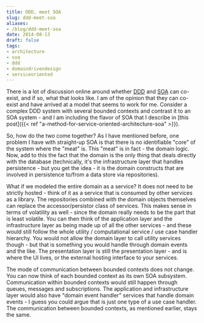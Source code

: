 ```yaml
---
title: DDD, meet SOA
slug: ddd-meet-soa
aliases:
- /blog/ddd-meet-soa
date: 2014-08-13
draft: false
tags:
- architecture
- soa
- ddd
- domaindrivendesign
- serviceoriented
---
```

There is a lot of discussion online around whether [DDD](https://en.wikipedia.org/wiki/Domain-driven_design) and [SOA](https://en.wikipedia.org/wiki/Service-oriented_architecture) can co-exist, and if so, what that looks like. I am of the opinion that they can co-exist and have arrived at a model that seems to work for me. Consider a complex DDD system with several bounded contexts and contrast it to an SOA system - and I am including the flavor of SOA that I describe in [this post]({{< ref "a-method-for-service-oriented-architecture-soa" >}}).

So, how do the two come together? As I have mentioned before, one problem I have with straight-up SOA is that there is no identifiable "core" of the system where the "meat" is. This "meat" is in fact - the domain logic. Now, add to this the fact that the domain is the only thing that deals directly with the database (technically, it's the infrastructure layer that handles persistence - but you get the idea - it is the domain constructs that are involved in persistence to/from a data store via repositories).

What if we modeled the entire domain as a service? It does not need to be strictly hosted - think of it as a service that is consumed by other services as a library. The repositories combined with the domain objects themselves can replace the accessor/persistor class of services. This makes sense in terms of volatility as well - since the domain really needs to be the part that is least volatile. You can then think of the application layer and the infrastructure layer as being made up of all the other services - and these would still follow the whole utility / computational service / use case handler hierarchy. You would not allow the domain layer to call utility services though - but that is something you would handle through domain events and the like. The presentation layer is still the presentation layer - and is where the UI lives, or the external hosting interface to your services.

The mode of communication between bounded contexts does not change. You can now think of each bounded context as its own SOA subsystem. Communication within bounded contexts would still happen through queues, messages and subscriptions. The application and infrastructure layer would also have "domain event handler" services that handle domain events - I guess you could argue that is just one type of a use case handler. The communication between bounded contexts, as mentioned earlier, stays the same.